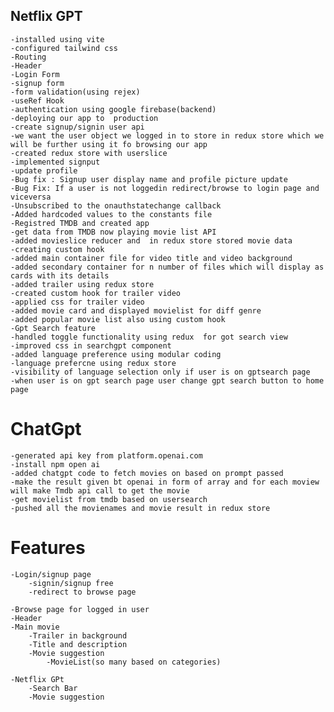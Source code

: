  ## Netflix GPT
    -installed using vite
    -configured tailwind css
    -Routing
    -Header
    -Login Form
    -signup form
    -form validation(using rejex)
    -useRef Hook
    -authentication using google firebase(backend)
    -deploying our app to  production
    -create signup/signin user api
    -we want the user object we logged in to store in redux store which we will be further using it fo browsing our app
    -created redux store with userslice
    -implemented signput
    -update profile
    -Bug fix : Signup user display name and profile picture update
    -Bug Fix: If a user is not loggedin redirect/browse to login page and viceversa
    -Unsubscribed to the onauthstatechange callback
    -Added hardcoded values to the constants file
    -Registred TMDB and created app
    -get data from TMDB now playing movie list API
    -added movieslice reducer and  in redux store stored movie data
    -creating custom hook
    -added main container file for video title and video background
    -added secondary container for n number of files which will display as cards with its details
    -added trailer using redux store
    -created custom hook for trailer video
    -applied css for trailer video
    -added movie card and displayed movielist for diff genre
    -added popular movie list also using custom hook
    -Gpt Search feature
    -handled toggle functionality using redux  for got search view
    -improved css in searchgpt component
    -added language preference using modular coding
    -language prefercne using redux store
    -visibility of language selection only if user is on gptsearch page
    -when user is on gpt search page user change gpt search button to home page

# ChatGpt
    -generated api key from platform.openai.com
    -install npm open ai
    -added chatgpt code to fetch movies on based on prompt passed
    -make the result given bt openai in form of array and for each moview will make Tmdb api call to get the movie 
    -get movielist from tmdb based on usersearch
    -pushed all the movienames and movie result in redux store


# Features

    -Login/signup page
        -signin/signup free
        -redirect to browse page

    -Browse page for logged in user
    -Header
    -Main movie
        -Trailer in background
        -Title and description
        -Movie suggestion
            -MovieList(so many based on categories)

    -Netflix GPt
        -Search Bar
        -Movie suggestion
